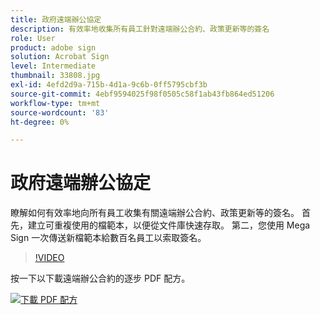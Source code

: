 ```yaml
---
title: 政府遠端辦公協定
description: 有效率地收集所有員工針對遠端辦公合約、政策更新等的簽名
role: User
product: adobe sign
solution: Acrobat Sign
level: Intermediate
thumbnail: 33808.jpg
exl-id: 4efd2d9a-715b-4d1a-9c6b-0ff5795cbf3b
source-git-commit: 4ebf9594025f98f0505c58f1ab43fb864ed51206
workflow-type: tm+mt
source-wordcount: '83'
ht-degree: 0%

---
```


# 政府遠端辦公協定

瞭解如何有效率地向所有員工收集有關遠端辦公合約、政策更新等的簽名。 首先，建立可重複使用的檔範本，以便從文件庫快速存取。 第二，您使用 Mega Sign 一次傳送新檔範本給數百名員工以索取簽名。

>[!VIDEO](https://video.tv.adobe.com/v/33808?quality=12&learn=on&hidetitle=true)

按一下以下載遠端辦公合約的逐步 PDF 配方。

[![下載 PDF 配方](../assets/acrobat_PDF_96.png)](../assets/UseCaseRecipe-EN-UsingMegaSign.pdf)
